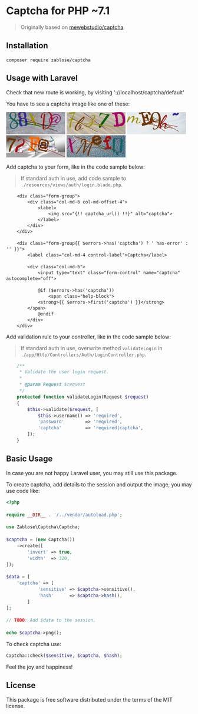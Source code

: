 # Captcha for PHP ~7.1

> Originally based on [mewebstudio/captcha](https://github.com/mewebstudio/captcha)

## Installation

```
composer require zablose/captcha
```

## Usage with Laravel

Check that new route is working, by visiting '://localhost/captcha/default'

You have to see a captcha image like one of these:

![](readme/images/captcha-sample-01.png)
![](readme/images/captcha-sample-02.png)
![](readme/images/captcha-sample-03.png)
![](readme/images/captcha-sample-04.png)
![](readme/images/captcha-sample-05.png)

Add captcha to your form, like in the code sample below:

> If standard auth in use, add code sample to `./resources/views/auth/login.blade.php`.

```blade
    <div class="form-group">
        <div class="col-md-6 col-md-offset-4">
            <label>
                <img src="{!! captcha_url() !!}" alt="captcha">
            </label>
        </div>
    </div>
    
    <div class="form-group{{ $errors->has('captcha') ? ' has-error' : '' }}">
        <label class="col-md-4 control-label">Captcha</label>
    
        <div class="col-md-6">
            <input type="text" class="form-control" name="captcha" autocomplete="off">
    
            @if ($errors->has('captcha'))
                <span class="help-block">
            <strong>{{ $errors->first('captcha') }}</strong>
        </span>
            @endif
        </div>
    </div>
```

Add validation rule to your controller, like in the code sample below:

> If standard auth in use, overwrite method `validateLogin` in `./app/Http/Controllers/Auth/LoginController.php`.

```php
    /**
     * Validate the user login request.
     *
     * @param Request $request
     */
    protected function validateLogin(Request $request)
    {
        $this->validate($request, [
            $this->username() => 'required',
            'password'        => 'required',
            'captcha'         => 'required|captcha',
        ]);
    }
```

## Basic Usage

In case you are not happy Laravel user, you may still use this package.

To create captcha, add details to the session and output the image, you may use code like:

```php
<?php

require __DIR__ . '/../vendor/autoload.php';

use Zablose\Captcha\Captcha;

$captcha = (new Captcha())
    ->create([
        'invert' => true,
        'width'  => 320,
]);

$data = [
    'captcha' => [
            'sensitive' => $captcha->sensitive(),
            'hash'      => $captcha->hash(),
        ]
];

// TODO: Add $data to the session.

echo $captcha->png();

```

To check captcha use:

```php
Captcha::check($sensitive, $captcha, $hash);
```

Feel the joy and happiness!

## License

This package is free software distributed under the terms of the MIT license.
